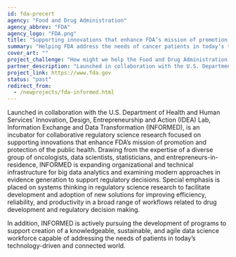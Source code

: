 ```yaml
---
id: fda-precert
agency: "Food and Drug Administration"
agency_abbrev: "FDA"
agency_logo: "FDA.png"
title: "Supporting innovations that enhance FDA’s mission of promotion and protection of public health"
summary: "Helping FDA address the needs of cancer patients in today’s technology-driven and connected world"
cover_art: ""
project_challenge: "How might we help the Food and Drug Administration actively pursue the development of programs to support creation of a knowledgeable, sustainable, and agile data science workforce?"
partner_description: "Launched in collaboration with the U.S. Department of Health and Human Services’ Innovation, Design, Entrepreneurship and Action (IDEA) Lab, Information Exchange and Data Transformation (INFORMED) is an incubator for collaborative oncology regulatory science research focused on supporting innovations that enhance FDA’s mission of promotion and protection of the public health."
project_link: https://www.fda.gov
status: "past"
redirect_from:
  - /newprojects/fda-informed.html
---
```


Launched in collaboration with the U.S. Department of Health and Human Services’ Innovation, Design, Entrepreneurship and Action (IDEA) Lab, Information Exchange and Data Transformation (INFORMED), is an incubator for collaborative regulatory science research focused on supporting innovations that enhance FDA’s mission of promotion and protection of the public health. Drawing from the expertise of a diverse group of oncologists, data scientists, statisticians, and entrepreneurs-in-residence, INFORMED is expanding organizational and technical infrastructure for big data analytics and examining modern approaches in evidence generation to support regulatory decisions. Special emphasis is placed on systems thinking in regulatory science research to facilitate development and adoption of new solutions for improving efficiency, reliability, and productivity in a broad range of workflows related to drug development and regulatory decision making.

In addition, INFORMED is actively pursuing the development of programs to support creation of a knowledgeable, sustainable, and agile data science workforce capable of addressing the needs of patients in today’s technology-driven and connected world.
